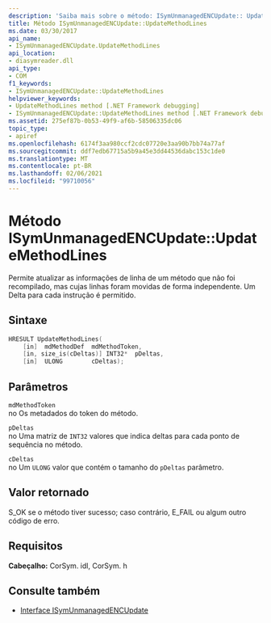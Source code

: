 ```yaml
---
description: 'Saiba mais sobre o método: ISymUnmanagedENCUpdate:: UpdateMethodLines'
title: Método ISymUnmanagedENCUpdate::UpdateMethodLines
ms.date: 03/30/2017
api_name:
- ISymUnmanagedENCUpdate.UpdateMethodLines
api_location:
- diasymreader.dll
api_type:
- COM
f1_keywords:
- ISymUnmanagedENCUpdate::UpdateMethodLines
helpviewer_keywords:
- UpdateMethodLines method [.NET Framework debugging]
- ISymUnmanagedENCUpdate::UpdateMethodLines method [.NET Framework debugging]
ms.assetid: 275ef87b-0b53-49f9-af6b-58506335dc06
topic_type:
- apiref
ms.openlocfilehash: 6174f3aa980ccf2cdc07720e3aa90b7bb74a77af
ms.sourcegitcommit: ddf7edb67715a5b9a45e3dd44536dabc153c1de0
ms.translationtype: MT
ms.contentlocale: pt-BR
ms.lasthandoff: 02/06/2021
ms.locfileid: "99710056"
---
```

# <a name="isymunmanagedencupdateupdatemethodlines-method"></a>Método ISymUnmanagedENCUpdate::UpdateMethodLines

Permite atualizar as informações de linha de um método que não foi recompilado, mas cujas linhas foram movidas de forma independente. Um Delta para cada instrução é permitido.  
  
## <a name="syntax"></a>Sintaxe  
  
```cpp  
HRESULT UpdateMethodLines(  
    [in]  mdMethodDef  mdMethodToken,  
    [in, size_is(cDeltas)] INT32*  pDeltas,  
    [in]  ULONG        cDeltas);  
```  
  
## <a name="parameters"></a>Parâmetros  

 `mdMethodToken`  
 no Os metadados do token do método.  
  
 `pDeltas`  
 no Uma matriz de `INT32` valores que indica deltas para cada ponto de sequência no método.  
  
 `cDeltas`  
 no Um `ULONG` valor que contém o tamanho do `pDeltas` parâmetro.  
  
## <a name="return-value"></a>Valor retornado  

 S_OK se o método tiver sucesso; caso contrário, E_FAIL ou algum outro código de erro.  
  
## <a name="requirements"></a>Requisitos  

 **Cabeçalho:** CorSym. idl, CorSym. h  
  
## <a name="see-also"></a>Consulte também

- [Interface ISymUnmanagedENCUpdate](isymunmanagedencupdate-interface.md)
